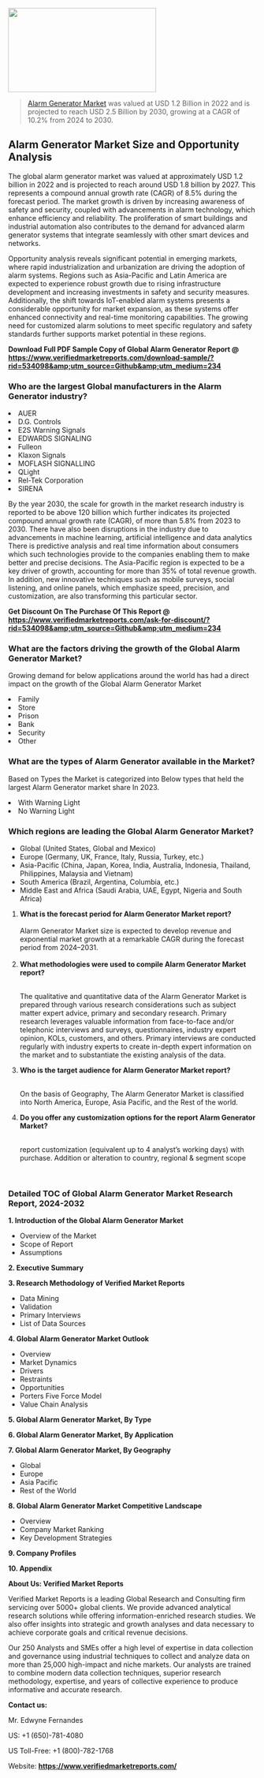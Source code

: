 
<img src="https://ffe5etoiles.com/wp-content/uploads/2024/12/MST1-300x171.png" alt="" width="300" height="171" class="alignnone size-medium wp-image-20088" /><blockquote><p><p><a href="https://www.verifiedmarketreports.com/download-sample/?rid=534098&utm_source=Github&utm_medium=234" target="_blank">Alarm Generator Market</a> was valued at USD 1.2 Billion in 2022 and is projected to reach USD 2.5 Billion by 2030, growing at a CAGR of 10.2% from 2024 to 2030.</p></blockquote><p><h2>Alarm Generator Market Size and Opportunity Analysis</h2><p>The global alarm generator market was valued at approximately USD 1.2 billion in 2022 and is projected to reach around USD 1.8 billion by 2027. This represents a compound annual growth rate (CAGR) of 8.5% during the forecast period. The market growth is driven by increasing awareness of safety and security, coupled with advancements in alarm technology, which enhance efficiency and reliability. The proliferation of smart buildings and industrial automation also contributes to the demand for advanced alarm generator systems that integrate seamlessly with other smart devices and networks.</p><p>Opportunity analysis reveals significant potential in emerging markets, where rapid industrialization and urbanization are driving the adoption of alarm systems. Regions such as Asia-Pacific and Latin America are expected to experience robust growth due to rising infrastructure development and increasing investments in safety and security measures. Additionally, the shift towards IoT-enabled alarm systems presents a considerable opportunity for market expansion, as these systems offer enhanced connectivity and real-time monitoring capabilities. The growing need for customized alarm solutions to meet specific regulatory and safety standards further supports market potential in these regions.</p></p><p class=""><strong>Download Full PDF Sample Copy of Global Alarm Generator Report @ <a href="https://www.verifiedmarketreports.com/download-sample/?rid=534098&amp;utm_source=Github&amp;utm_medium=234" target="_blank">https://www.verifiedmarketreports.com/download-sample/?rid=534098&amp;utm_source=Github&amp;utm_medium=234</a></strong></p><h3 id="" class="">Who are the largest Global manufacturers in the Alarm Generator industry?</h3><p><li>AUER</li><li> D.G. Controls</li><li> E2S Warning Signals</li><li> EDWARDS SIGNALING</li><li> Fulleon</li><li> Klaxon Signals</li><li> MOFLASH SIGNALLING</li><li> QLight</li><li> Rel-Tek Corporation</li><li> SIRENA</li></p><div class=""><div class="" dir="" data-message-author-role="" data-message-id="" data-message-model-slug=""><div class=""><div class=""><div class=""><div class="" dir="" data-message-author-role="" data-message-id="" data-message-model-slug=""><div class=""><div class=""><p>By the year 2030, the scale for growth in the market research industry is reported to be above 120 billion which further indicates its projected compound annual growth rate (CAGR), of more than 5.8% from 2023 to 2030. There have also been disruptions in the industry due to advancements in machine learning, artificial intelligence and data analytics There is predictive analysis and real time information about consumers which such technologies provide to the companies enabling them to make better and precise decisions. The Asia-Pacific region is expected to be a key driver of growth, accounting for more than 35% of total revenue growth. In addition, new innovative techniques such as mobile surveys, social listening, and online panels, which emphasize speed, precision, and customization, are also transforming this particular sector.</p><p><strong>Get Discount On The Purchase Of This Report @&nbsp; <a href="https://www.verifiedmarketreports.com/ask-for-discount/?rid=534098&amp;utm_source=Github&amp;utm_medium=234" target="_blank">https://www.verifiedmarketreports.com/ask-for-discount/?rid=534098&amp;utm_source=Github&amp;utm_medium=234</a></strong></p></div></div></div></div></div></div></div></div><h3 id="" class="">What are the factors driving the growth of the Global Alarm Generator Market?</h3><p id="" class="">Growing demand for below applications around the world has had a direct impact on the growth of the Global Alarm Generator Market</p><p id="" class=""><li>Family</li><li> Store</li><li> Prison</li><li> Bank</li><li> Security</li><li> Other</li></p><h3 id="" class="">What are the types of Alarm Generator available in the Market?</h3><p id="" class="">Based on Types the Market is categorized into Below types that held the largest Alarm Generator market share In 2023.</p><p id="" class=""><li>With Warning Light</li><li> No Warning Light</li></p><h3 id="" class="">Which regions are leading the Global Alarm Generator Market?</h3><ul><li>Global (United States, Global and Mexico)</li><li>Europe (Germany, UK, France, Italy, Russia, Turkey, etc.)</li><li>Asia-Pacific (China, Japan, Korea, India, Australia, Indonesia, Thailand, Philippines, Malaysia and Vietnam)</li><li>South America (Brazil, Argentina, Columbia, etc.)</li><li>Middle East and Africa (Saudi Arabia, UAE, Egypt, Nigeria and South Africa)</li></ul><p><ol><li><strong>What is the forecast period for Alarm Generator Market report?<br /></strong><br /><span data-sheets-root="1" data-sheets-value="{&quot;1&quot;:2,&quot;2&quot;:&quot;XXXX size is expected to develop revenue and exponential market growth at a remarkable CAGR during the forecast period from 2024&ndash;2030.&quot;}" data-sheets-userformat="{&quot;2&quot;:12674,&quot;4&quot;:{&quot;1&quot;:2,&quot;2&quot;:16776960},&quot;10&quot;:2,&quot;11&quot;:0,&quot;15&quot;:&quot;Arial&quot;,&quot;16&quot;:12}">Alarm Generator Market size is expected to develop revenue and exponential market growth at a remarkable CAGR during the forecast period from 2024&ndash;2031.</span><br /><br /></li><li><strong>What methodologies were used to compile Alarm Generator Market report?<br /><br /></strong><p>The qualitative and quantitative data of the&nbsp;Alarm Generator Market is prepared through various research considerations such as subject matter expert advice, primary and secondary research. Primary research leverages valuable information from face-to-face and/or telephonic interviews and surveys, questionnaires, industry expert opinion, KOLs, customers, and others. Primary interviews are conducted regularly with industry experts to create in-depth expert information on the market and to substantiate the existing analysis of the data.&nbsp;</p></li><li><strong>Who is the target audience for Alarm Generator Market report?<br /><br /></strong><p>On the basis of Geography, The&nbsp;Alarm Generator Market is classified into North America, Europe, Asia Pacific, and the Rest of the world.</p></li><li><strong>Do you offer any customization options for the report Alarm Generator Market?<br /><br /></strong><p>report customization (equivalent up to 4 analyst&rsquo;s working days) with purchase. Addition or alteration to country, regional &amp; segment scope</p><p>&nbsp;</p></li></ol></p><h3 id="" class="">Detailed TOC of Global Alarm Generator Market Research Report, 2024-2032</h3><p id="" class=""><strong>1. Introduction of the Global Alarm Generator Market</strong></p><ul><li>Overview of the Market</li><li>Scope of Report</li><li>Assumptions</li></ul><p id="" class=""><strong>2. Executive Summary</strong></p><p id="" class=""><strong>3. Research Methodology of&nbsp;Verified Market Reports</strong></p><ul><li>Data Mining</li><li>Validation</li><li>Primary Interviews</li><li>List of Data Sources</li></ul><p id="" class=""><strong>4. Global Alarm Generator Market Outlook</strong></p><ul><li>Overview</li><li>Market Dynamics</li><li>Drivers</li><li>Restraints</li><li>Opportunities</li><li>Porters Five Force Model</li><li>Value Chain Analysis</li></ul><p id="" class=""><strong>5. Global Alarm Generator Market, By&nbsp;Type</strong></p><p id="" class=""><strong>6. Global Alarm Generator Market, By Application</strong></p><p id="" class=""><strong>7. Global Alarm Generator Market, By Geography</strong></p><ul><li>Global</li><li>Europe</li><li>Asia Pacific</li><li>Rest of the World</li></ul><p id="" class=""><strong>8. Global Alarm Generator Market Competitive Landscape</strong></p><ul><li>Overview</li><li>Company Market Ranking</li><li>Key Development Strategies</li></ul><p id="" class=""><strong>9. Company Profiles</strong></p><p id="" class=""><strong>10. Appendix</strong></p><p id="" class=""><strong>About Us: Verified Market Reports</strong></p><p id="" class="">Verified Market Reports is a leading Global Research and Consulting firm servicing over 5000+ global clients. We provide advanced analytical research solutions while offering information-enriched research studies. We also offer insights into strategic and growth analyses and data necessary to achieve corporate goals and critical revenue decisions.</p><p id="" class="">Our 250 Analysts and SMEs offer a high level of expertise in data collection and governance using industrial techniques to collect and analyze data on more than 25,000 high-impact and niche markets. Our analysts are trained to combine modern data collection techniques, superior research methodology, expertise, and years of collective experience to produce informative and accurate research.</p><p id="" class=""><strong>Contact us:</strong></p><p id="" class="">Mr. Edwyne Fernandes</p><p id="" class="">US: +1 (650)-781-4080</p><p id="" class="">US Toll-Free: +1 (800)-782-1768</p><p id="" class="">Website: <a target="" data-test-app-aware-link=""><strong>https://www.verifiedmarketreports.com/</strong></a></p>
